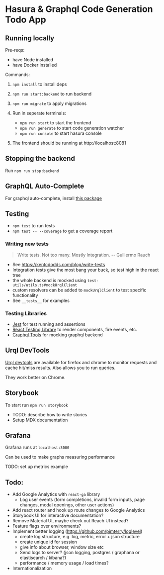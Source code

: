 # Hasura & Graphql Code Generation Todo App

## Running locally

Pre-reqs:

- have Node installed
- have Docker installed

Commands:

1. `npm install` to install deps
1. `npm run start:backend` to run backend
1. `npm run migrate` to apply migrations
1. Run in seperate terminals:

   - `npm run start` to start the frontend
   - `npm run generate` to start code generation watcher
   - `npm run console` to start hasura console

1. The frontend should be running at http://localhost:8081

## Stopping the backend

Run `npm run stop:backend`

## GraphQL Auto-Complete

For graphql auto-complete, install [this package](https://marketplace.visualstudio.com/items?itemName=apollographql.vscode-apollo)

## Testing

- `npm test` to run tests
- `npm test -- --coverage` to get a coverage report

### Writing new tests

> Write tests. Not too many. Mostly Integration.
> -- Guillermo Rauch

- See https://kentcdodds.com/blog/write-tests
- Integration tests give the most bang your buck, so test high in the react tree
- the whole backend is mocked using `test-utils/utils.ts#mockUrqlClient`
- custom resolvers can be added to `mockUrqlClient` to test specific functionality
- See `__tests__` for examples

### Testing Libraries

- [Jest](https://jestjs.io/) for test running and assertions
- [React Testing Library](https://testing-library.com/docs/react-testing-library/intro) to render components, fire events, etc.
- [Graphql Tools](https://www.apollographql.com/docs/graphql-tools/mocking/) for mocking graphql backend

## Urql DevTools

[Urql devtools](https://github.com/FormidableLabs/urql-devtools) are available for firefox and chrome to monitor requests and cache hit/miss results. Also allows you to run queries.

They work better on Chrome.

## Storybook

To start run `npm run storybook`

- TODO: describe how to write stories
- Setup MDX documentation

## Grafana

Grafana runs at `localhost:3000`

Can be used to make graphs measuring performance

TODO: set up metrics example

## Todo:

- Add Google Analytics with `react-ga` library
  - Log user events (form completions, invalid form inputs, page changes, modal openings, other user actions)
- Add react router and hook up route changes to Google Analytics
- Storybook UI for interactive documentation?
- Remove Material UI, maybe check out Reach UI instead?
- Feature flags over environments?
- Implement better logging (https://github.com/pimterry/loglevel)
  - create log structure, e.g. log, metric, error + json structure
  - create unique id for session
  - give info about browser, window size etc
  - Send logs to server? (json logging, postgres / graphana or elastisearch / kibana?)
  - performance / memory usage / load times?
- Internationalization
